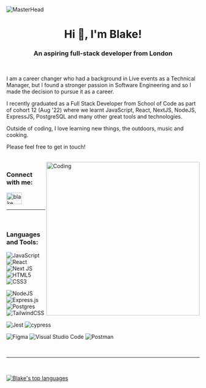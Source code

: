 ![MasterHead](https://previews.123rf.com/images/karpenkoilia/karpenkoilia1805/karpenkoilia180500027/102146167-vector-line-web-concept-for-programming-linear-web-banner-for-coding-.jpg)

<h1 align="center">Hi 👋, I'm Blake!</h1>
<h3 align="center">An aspiring full-stack developer from London</h3>

</br>

I am a career changer who had a background in Live events as a Technical Manager, but I found a stronger passion in Software Engineering and so I made the decision to pursue it as a career.

I recently graduated as a Full Stack Developer from School of Code as part of cohort 12 (Aug '22) where we learnt JavaScript, React, NextJS, NodeJS, ExpressJS, PostgreSQL and many other great tools and technologies.

Outside of coding, I love learning new things, the outdoors, music and cooking. 

Please feel free to get in touch!

</br>
<img align="right" alt="Coding" width="400" src="https://media4.giphy.com/media/H7f5ZGjvKXBaLbBigO/giphy.gif?cid=6c09b9527c4c3c484ba2b3d28270c811bab6a90cb4834a5f&rid=giphy.gif&ct=s">



<h3 align="left">Connect with me:</h3>
<p align="left">


<a href="https://linkedin.com/in/blake-lawrence83" target="_blank"><img align="center" src="https://raw.githubusercontent.com/rahuldkjain/github-profile-readme-generator/master/src/images/icons/Social/linked-in-alt.svg" alt="blake lawrence" height="30" width="40" /></a>
</p>
<hr>
</br>
<h3 align="left">Languages and Tools:</h3>
<p align="left"> 

![JavaScript](https://img.shields.io/badge/javascript-%23323330.svg?style=for-the-badge&logo=javascript&logoColor=%23F7DF1E) ![React](https://img.shields.io/badge/react-%2320232a.svg?style=for-the-badge&logo=react&logoColor=%2361DAFB) ![Next JS](https://img.shields.io/badge/Next-black?style=for-the-badge&logo=next.js&logoColor=white) ![HTML5](https://img.shields.io/badge/html5-%23E34F26.svg?style=for-the-badge&logo=html5&logoColor=white) ![CSS3](https://img.shields.io/badge/css3-%231572B6.svg?style=for-the-badge&logo=css3&logoColor=white)


![NodeJS](https://img.shields.io/badge/node.js-6DA55F?style=for-the-badge&logo=node.js&logoColor=white) ![Express.js](https://img.shields.io/badge/express.js-%23404d59.svg?style=for-the-badge&logo=express&logoColor=%2361DAFB) ![Postgres](https://img.shields.io/badge/postgres-%23316192.svg?style=for-the-badge&logo=postgresql&logoColor=white) ![TailwindCSS](https://img.shields.io/badge/tailwindcss-%2338B2AC.svg?style=for-the-badge&logo=tailwind-css&logoColor=white) 

![Jest](https://img.shields.io/badge/-jest-%23C21325?style=for-the-badge&logo=jest&logoColor=white) ![cypress](https://img.shields.io/badge/-cypress-%23E5E5E5?style=for-the-badge&logo=cypress&logoColor=058a5e)

![Figma](https://img.shields.io/badge/figma-%23F24E1E.svg?style=for-the-badge&logo=figma&logoColor=white) 
![Visual Studio Code](https://img.shields.io/badge/Visual%20Studio%20Code-0078d7.svg?style=for-the-badge&logo=visual-studio-code&logoColor=white) ![Postman](https://img.shields.io/badge/Postman-FF6C37?style=for-the-badge&logo=postman&logoColor=white) 

 </p>

</br>

<p></p>
<hr>
</br>

[![Blake's top languages](https://github-readme-stats.vercel.app/api/top-langs/?username=BlakeLawrence&theme=blue-green)](https://github.com/BlakeLawrence/github-readme-stats)

